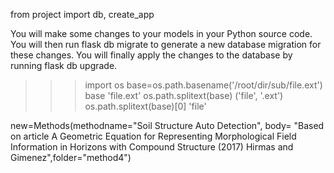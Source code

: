 from project import db, create_app

You will make some changes to your models in your Python source code.
You will then run flask db migrate to generate a new database migration for these changes.
You will finally apply the changes to the database by running flask db upgrade.


>>> import os
>>> base=os.path.basename('/root/dir/sub/file.ext')
>>> base
'file.ext'
>>> os.path.splitext(base)
('file', '.ext')
>>> os.path.splitext(base)[0]
'file'

new=Methods(methodname="Soil Structure Auto Detection", body= "Based on article A Geometric Equation for Representing Morphological Field Information in Horizons with Compound Structure (2017) Hirmas and Gimenez",folder="method4")
